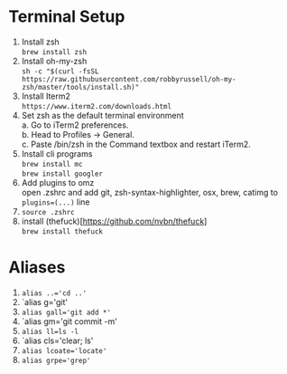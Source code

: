 # Terminal Setup

1. Install zsh  
`brew install zsh`
2. Install oh-my-zsh  
`sh -c "$(curl -fsSL https://raw.githubusercontent.com/robbyrussell/oh-my-zsh/master/tools/install.sh)"`
3. Install Iterm2  
`https://www.iterm2.com/downloads.html`
4. Set zsh as the default terminal environment  
a. Go to iTerm2 preferences.  
b. Head to Profiles -> General.  
c. Paste /bin/zsh in the Command textbox and restart iTerm2.  
5. Install cli programs  
`brew install mc`  
`brew install googler`  
6. Add plugins to omz  
open .zshrc and add git, zsh-syntax-highlighter, osx, brew, catimg to `plugins=(...)` line  
7. `source .zshrc`  
8. install (thefuck)[https://github.com/nvbn/thefuck]  
`brew install thefuck`

# Aliases  
1. `alias ..='cd ..'`  
2. `alias g='git'  
3. `alias gall='git add *'`  
4. `alias gm='git commit -m'  
5. `alias ll=ls -l`  
6. `alias cls='clear; ls'  
7. `alias lcoate='locate'`  
8. `alias grpe='grep'`

